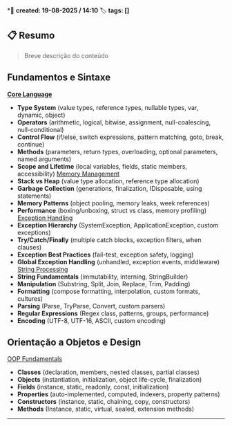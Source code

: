 
*📅 **created: 19-08-2025 / 14:10**
🏷️ **tags: []**
## 📋 Resumo

> Breve descrição do conteúdo

## Fundamentos e Sintaxe
**<u>Core Language</u>**
- **Type System** (value types, reference types, nullable types, var, dynamic, object)
- **Operators** (arithmetic, logical, bitwise, assignment, null-coalescing, null-conditional)
- **Control Flow** (if/else, switch expressions, pattern matching, goto, break, continue)
- **Methods** (parameters, return types, overloading, optional parameters, named arguments)
- **Scope and Lifetime** (local variables, fields, static members, accessibility)
<u>Memory Management</u>
- **Stack vs Heap** (value type allocation, reference type allocation)
- **Garbage Collection** (generations, finalization, IDisposable, using  statements)
- **Memory Patterns** (object pooling, memory leaks, week references)
- **Performance** (boxing/unboxing, struct vs class, memory profiling)
<u>Exception Handling</u>
- **Exception Hierarchy** (SystemException, ApplicationException, custom exceptions)
- **Try/Catch/Finally** (multiple catch blocks, exception filters, when clauses)
- **Exception Best Practices** (fail-test, exception safety, logging)
- **Global Exception Handling** (unhandled, exception events, middleware)
<u>String Processing</u>
- **String Fundamentals** (immutability, interning, StringBuilder)
- **Manipulation** (Substring, Split, Join, Replace, Trim, Padding)
- **Formatting** (compose formatting, interpolation, custom formats, cultures)
- **Parsing** (Parse, TryParse, Convert, custom parsers)
- **Regular Expressions** (Regex class, patterns, groups, performance)
- **Encoding** (UTF-8, UTF-16, ASCII, custom encoding)
## Orientação a Objetos e Design
<u>OOP Fundamentals</u>
- **Classes** (declaration, members, nested classes, partial classes)
- **Objects** (instantiation, initialization, object life-cycle, finalization)
- **Fields** (instance, static, readonly, const, initialization)
- **Properties** (auto-implemented, computed, indexers, property patterns)
- **Constructors** (instance, static, chaining, copy, constructors)
- **Methods** (Instance, static, virtual, sealed, extension methods)









 



---



 
